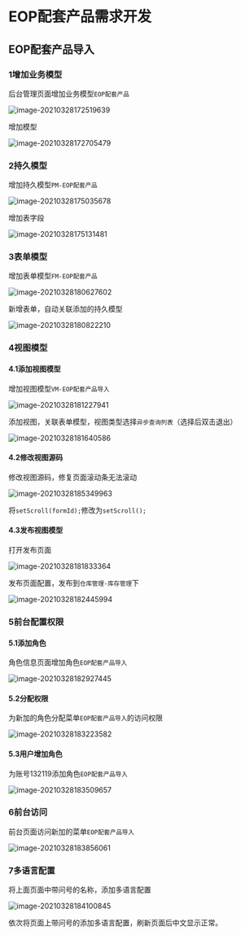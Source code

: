 # EOP配套产品需求开发

## EOP配套产品导入

### 1增加业务模型

后台管理页面增加业务模型`EOP配套产品` 

![image-20210328172519639](https://gitee.com/mars-gzj/picBed/raw/master/20210328172519.png)

增加模型

![image-20210328172705479](https://gitee.com/mars-gzj/picBed/raw/master/20210328172705.png)

### 2持久模型

增加持久模型`PM-EOP配套产品`

![image-20210328175035678](https://gitee.com/mars-gzj/picBed/raw/master/20210328175036.png)

增加表字段

![image-20210328175131481](https://gitee.com/mars-gzj/picBed/raw/master/20210328175131.png)

### 3表单模型

增加表单模型`FM-EOP配套产品`

![image-20210328180627602](https://gitee.com/mars-gzj/picBed/raw/master/20210328180627.png)

新增表单，自动关联添加的持久模型

![image-20210328180822210](https://gitee.com/mars-gzj/picBed/raw/master/20210328180822.png)

### 4视图模型

#### 4.1添加视图模型

增加视图模型`VM-EOP配套产品导入`

![image-20210328181227941](https://gitee.com/mars-gzj/picBed/raw/master/20210328181228.png)

添加视图，关联表单模型，视图类型选择`异步查询列表`（选择后双击退出）

![image-20210328181640586](https://gitee.com/mars-gzj/picBed/raw/master/20210328181640.png)

#### 4.2修改视图源码

修改视图源码，修复页面滚动条无法滚动

![image-20210328185349963](https://gitee.com/mars-gzj/picBed/raw/master/20210328185350.png)

将`setScroll(formId);`修改为`setScroll();`

#### 4.3发布视图模型

打开发布页面

![image-20210328181833364](https://gitee.com/mars-gzj/picBed/raw/master/20210328181833.png)

发布页面配置，发布到`仓库管理-库存管理`下

![image-20210328182445994](https://gitee.com/mars-gzj/picBed/raw/master/20210328182446.png)

### 5前台配置权限

#### 5.1添加角色

角色信息页面增加角色`EOP配套产品导入`

![image-20210328182927445](https://gitee.com/mars-gzj/picBed/raw/master/20210328182927.png)

#### 5.2分配权限

为新加的角色分配菜单`EOP配套产品导入`的访问权限

![image-20210328183223582](https://gitee.com/mars-gzj/picBed/raw/master/20210328183223.png)

#### 5.3用户增加角色

为账号132119添加角色`EOP配套产品导入`

![image-20210328183509657](https://gitee.com/mars-gzj/picBed/raw/master/20210328183509.png)

### 6前台访问

前台页面访问新加的菜单`EOP配套产品导入`

![image-20210328183856061](https://gitee.com/mars-gzj/picBed/raw/master/20210328183856.png)

### 7多语言配置

将上面页面中带问号的名称，添加多语言配置

![image-20210328184100845](https://gitee.com/mars-gzj/picBed/raw/master/20210328184100.png)

依次将页面上带问号的添加多语言配置，刷新页面后中文显示正常。